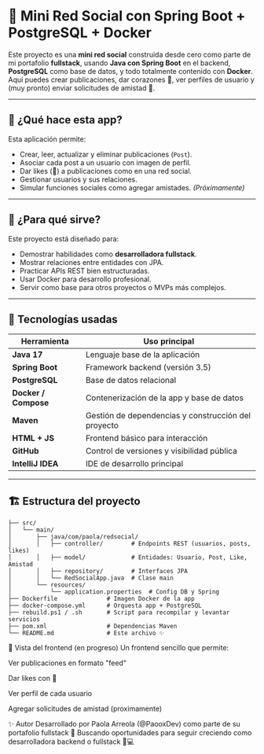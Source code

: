 # 🌟 Mini Red Social con Spring Boot + PostgreSQL + Docker

Este proyecto es una **mini red social** construida desde cero como parte de mi portafolio **fullstack**, usando **Java con Spring Boot** en el backend, **PostgreSQL** como base de datos, y todo totalmente contenido con **Docker**.  
Aquí puedes crear publicaciones, dar corazones 💖, ver perfiles de usuario y (muy pronto) enviar solicitudes de amistad 🤝.

---

## 🚀 ¿Qué hace esta app?

Esta aplicación permite:
- Crear, leer, actualizar y eliminar publicaciones (`Post`).
- Asociar cada post a un usuario con imagen de perfil.
- Dar likes (💖) a publicaciones como en una red social.
- Gestionar usuarios y sus relaciones.
- Simular funciones sociales como agregar amistades. *(Próximamente)*

---

## 🧠 ¿Para qué sirve?

Este proyecto está diseñado para:
- Demostrar habilidades como **desarrolladora fullstack**.
- Mostrar relaciones entre entidades con JPA.
- Practicar APIs REST bien estructuradas.
- Usar Docker para desarrollo profesional.
- Servir como base para otros proyectos o MVPs más complejos.

---

## 🧰 Tecnologías usadas

| Herramienta         | Uso principal                                       |
|---------------------|-----------------------------------------------------|
| **Java 17**         | Lenguaje base de la aplicación                      |
| **Spring Boot**     | Framework backend (versión 3.5)                     |
| **PostgreSQL**      | Base de datos relacional                            |
| **Docker / Compose**| Contenerización de la app y base de datos           |
| **Maven**           | Gestión de dependencias y construcción del proyecto |
| **HTML + JS**       | Frontend básico para interacción                    |
| **GitHub**          | Control de versiones y visibilidad pública          |
| **IntelliJ IDEA**   | IDE de desarrollo principal                         |

---

## 🏗️ Estructura del proyecto

```red-social/
├── src/
│   └── main/
│       ├── java/com/paola/redsocial/
│       │   ├── controller/        # Endpoints REST (usuarios, posts, likes)
│       │   ├── model/             # Entidades: Usuario, Post, Like, Amistad
│       │   ├── repository/        # Interfaces JPA
│       │   └── RedSocialApp.java  # Clase main
│       └── resources/
│           └── application.properties  # Config DB y Spring
├── Dockerfile              # Imagen Docker de la app
├── docker-compose.yml      # Orquesta app + PostgreSQL
├── rebuild.ps1 / .sh       # Script para recompilar y levantar servicios
├── pom.xml                 # Dependencias Maven
└── README.md               # Este archivo ✨
```

🎨 Vista del frontend (en progreso)
Un frontend sencillo que permite:

Ver publicaciones en formato "feed"

Dar likes con 💖

Ver perfil de cada usuario

Agregar solicitudes de amistad (proximamente)

✨ Autor
Desarrollado por Paola Arreola (@PaooxDev) como parte de su portafolio fullstack 🚀
Buscando oportunidades para seguir creciendo como desarrolladora backend o fullstack 💼💻

